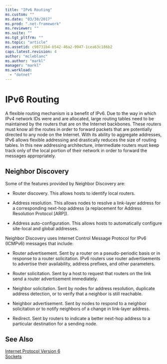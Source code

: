 ```yaml
---
title: "IPv6 Routing"
ms.custom: ""
ms.date: "03/30/2017"
ms.prod: ".net-framework"
ms.reviewer: ""
ms.suite: ""
ms.tgt_pltfrm: ""
ms.topic: "article"
ms.assetid: c98731b4-b542-46a2-9947-1cea63c186b2
caps.latest.revision: 4
author: "mcleblanc"
ms.author: "markl"
manager: "markl"
ms.workload: 
  - "dotnet"
---
```

# IPv6 Routing
A flexible routing mechanism is a benefit of IPv6. Due to the way in which IPv4 network IDs were and are allocated, large routing tables need to be maintained by the routers that are on the Internet backbones. These routers must know all the routes in order to forward packets that are potentially directed to any node on the Internet. With its ability to aggregate addresses, IPv6 allows flexible addressing and drastically reduces the size of routing tables. In this new addressing architecture, intermediate routers must keep track only of the local portion of their network in order to forward the messages appropriately.  
  
## Neighbor Discovery  
 Some of the features provided by Neighbor Discovery are:  
  
-   Router discovery. This allows hosts to identify local routers.  
  
-   Address resolution. This allows nodes to resolve a link-layer address for a corresponding next-hop address (a replacement for Address Resolution Protocol [ARP]).  
  
-   Address auto-configuration. This allows hosts to automatically configure site-local and global addresses.  
  
 Neighbor Discovery uses Internet Control Message Protocol for IPv6 (ICMPv6) messages that include:  
  
-   Router advertisement. Sent by a router on a pseudo-periodic basis or in response to a router solicitation. IPv6 routers use router advertisements to advertise their availability, address prefixes, and other parameters.  
  
-   Router solicitation. Sent by a host to request that routers on the link send a router advertisement immediately.  
  
-   Neighbor solicitation. Sent by nodes for address resolution, duplicate address detection, or to verify that a neighbor is still reachable.  
  
-   Neighbor advertisement. Sent by nodes to respond to a neighbor solicitation or to notify neighbors of a change in link-layer address.  
  
-   Redirect. Sent by routers to indicate a better next-hop address to a particular destination for a sending node.  
  
## See Also  
 [Internet Protocol Version 6](../../../docs/framework/network-programming/internet-protocol-version-6.md)  
 [Sockets](../../../docs/framework/network-programming/sockets.md)
